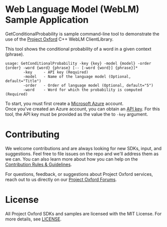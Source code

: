 Web Language Model (WebLM) Sample Application
========================

GetConditionalProbability is sample command-line tool to demonstrate the use of the [Project Oxford](<https://projectoxford.ai>) C++ WebLM ClientLibrary.

This tool shows the conditional probability of a word in a given context (phrase).

```
usage: GetConditionalProbability -key {key} -model {model} -order {order} -word {word} {phrase} [-- [-word {word}] {phrase}]*
        -key     - API key (Required)
        -model   - Name of the language model (Optional, default="Title")
        -order   - Order of language model (Optional, default="5")
        -word    - Word for which the probability is computed (Required)
```

To start, you must first create a [Microsoft Azure](<https://azure.microsoft.com>) account.  
Once you've created an Azure account, you can obtain an [API key](<http://projectoxford.ai/subscription>).  For this tool, the API key must be provided as the value the to `-key` argument.

Contributing
============
We welcome contributions and are always looking for new SDKs, input, and
suggestions. Feel free to file issues on the repo and we'll address them as we can. You can also learn more about how you can help on the [Contribution
Rules & Guidelines](</CONTRIBUTING.md>).

For questions, feedback, or suggestions about Project Oxford services, reach out to us directly on our [Project Oxford Forums](<https://social.msdn.microsoft.com/forums/azure/en-US/home?forum=mlapi>).

License
=======

All Project Oxford SDKs and samples are licensed with the MIT License. For more details, see
[LICENSE](</LICENSE.md>).       


